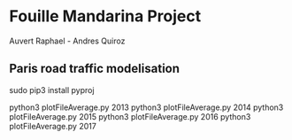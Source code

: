 # Fouille Mandarina Project

Auvert Raphael - Andres Quiroz

## Paris road traffic modelisation


sudo pip3 install pyproj


python3 plotFileAverage.py 2013
python3 plotFileAverage.py 2014
python3 plotFileAverage.py 2015
python3 plotFileAverage.py 2016
python3 plotFileAverage.py 2017
